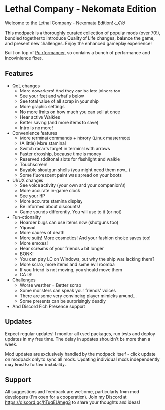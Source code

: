 # Lethal Company - Nekomata Edition

Welcome to the Lethal Company - Nekomata Edition! ᓚᘏᗢ

This modpack is a thoroughly curated collection of popular mods (over 70!), bundled together to introduce Quality of Life changes, balance the game, and present new challenges. Enjoy the enhanced gameplay experience!

Built on top of [Purrformancer](https://thunderstore.io/c/lethal-company/p/Netruitus/Purrformancer/), so contains a bunch of performance and incovinience fixes.

## Features

- QoL changes
    - More coworkers! And they can be late joiners too
    - See your feet and what's below
    - See total value of all scrap in your ship
    - More graphic settings
    - No more limits on how much you can sell at once
    - Hear active Walkies
    - Better saving (and more items to save)
    - Intro is no more!
- Convenience features
    - More terminal commands + history (Linux masterrace)
    - (A little) More stamina!
    - Switch radar's target in terminal with arrows
    - Faster dropship, because time is money
    - Reserved additonal slots for flashlight and walkie
    - Touchscreen!
    - Buyable shoutgun shells (you might need them now...)
    - Some fluorescent paint was spread on your boots
- UI/UX changes
    - See voice activity (your own and your companion's)
    - More accurate in-game clock
    - See your HP
    - More accurate stamina display
    - Be informed about discounts!
    - Game sounds differently. You will use to it (or not)
- Fun-ctionality
    - Hoarder bugs can use items now (shotguns too)
    - Yippee!
    - More causes of death
    - More suits! More cosmetics! And your fashion choice saves too!
    - More emotes!
    - Hear screams of your friends a bit longer
    - BONK!
    - You can play LC on Windows, but why the ship was lacking them?
    - More scrap, more items and some evil roomba
    - If you friend is not moving, you should move them
    - CATS!
- Challenges
    - Worse weather = Better scrap
    - Some monsters can speak your friends' voices
    - There are some very convincing player mimicks around...
    - Some presents can be surprisingly deadly
- And Discord Rich Presence support

## Updates

Expect regular updates! I monitor all used packages, run tests and deploy updates in my free time. The delay in updates shouldn't be more than a week.

Mod updates are exclusively handled by the modpack itself - click update on modpack only to sync all mods. Updating individual mods independently may lead to further instability.

## Support

All suggestions and feedback are welcome, particularly from mod developers (I'm open for a cooperation). Join my Discord at https://discord.gg/hTuqEUmeg3 to share your thoughts and ideas!
